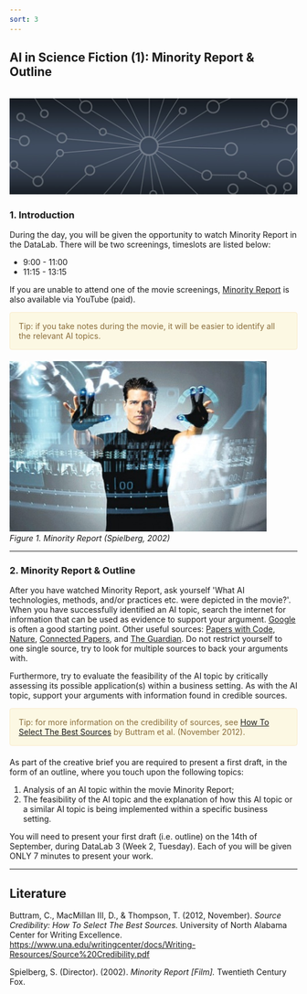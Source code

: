 ```yaml
---
sort: 3
---
```


## __AI in Science Fiction (1): Minority Report & Outline__
\
<img src="./images/datalab_banner.jpg" alt="Books banner" width="600"/>

### 1. Introduction

During the day, you will be given the opportunity to watch Minority Report in the DataLab. There will be two screenings, timeslots are listed below:

- 9:00 - 11:00
- 11:15 - 13:15

If you are unable to attend one of the movie screenings, [Minority Report]( https://www.youtube.com/watch?v=msjM96zhles) is also available via YouTube (paid).

<div style="padding: 15px; border: 1px solid transparent; border-color: transparent; margin-bottom: 20px; border-radius: 4px; color: #8a6d3b;; background-color: #fcf8e3; border-color: #faebcc;">
Tip: if you take notes during the movie, it will be easier to identify all the relevant AI topics.
</div>

<img src="./images/minority_report.jpg" alt="Minority Report" width="450"/> \
*Figure 1. Minority Report (Spielberg, 2002)*

***

### 2. Minority Report & Outline

After you have watched Minority Report, ask yourself 'What AI technologies, methods, and/or practices etc. were depicted in the movie?'. When you have successfully identified an AI topic, search the internet for information that can be used as evidence to support your argument. [Google](https://www.google.com/) is often a good starting point. Other useful sources: [Papers with Code](https://paperswithcode.com/), [Nature](https://www.nature.com/), [Connected Papers](https://www.connectedpapers.com/), and [The Guardian](https://www.theguardian.com/international). Do not restrict yourself to one single source, try to look for multiple sources to back your arguments with.

Furthermore, try to evaluate the feasibility of the AI topic by critically assessing its possible application(s) within a business setting. As with the AI topic, support your arguments with information found in credible sources.

<div style="padding: 15px; border: 1px solid transparent; border-color: transparent; margin-bottom: 20px; border-radius: 4px; color: #8a6d3b;; background-color: #fcf8e3; border-color: #faebcc;">
Tip: for more information on the credibility of sources, see <a href="./documents/source_credibility.pdf">How To Select The Best Sources</a> by Buttram et al. (November 2012).
</div>   

As part of the creative brief you are required to present a first draft, in the form of an outline, where you touch upon the following topics:

1. Analysis of an AI topic within the movie Minority Report;
2. The feasibility of the AI topic and the explanation of how this AI topic or a similar AI topic is being implemented within a specific business setting.

You will need to present your first draft (i.e. outline) on the 14th of September, during DataLab 3 (Week 2, Tuesday). Each of you will be given ONLY 7 minutes to present your work.

***

## __Literature__

Buttram, C., MacMillan III, D., & Thompson, T. (2012, November).
*Source Credibility: How To Select The Best Sources.* University of North Alabama Center for Writing Excellence. https://www.una.edu/writingcenter/docs/Writing-Resources/Source%20Credibility.pdf

Spielberg, S. (Director). (2002). *Minority Report [Film].* Twentieth Century Fox.  
